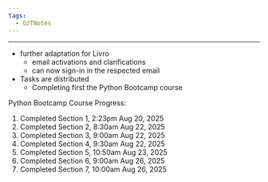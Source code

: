 ```yaml
---
tags:
  - OJTNotes
---
```

---

- further adaptation for Livro
	- email activations and clarifications
	- can now sign-in in the respected email
- Tasks are distributed
	- Completing first the Python Bootcamp course

Python Bootcamp Course Progress:
1. Completed Section 1, 2:23pm Aug 20, 2025
2. Completed Section 2, 8:30am Aug 22, 2025
3. Completed Section 3, 9:00am Aug 22, 2025
4. Completed Section 4, 9:30am Aug 22, 2025
5. Completed Section 5, 10:50am Aug 23, 2025
6. Completed Section  6, 9:00am Aug 26, 2025
7. Completed Section 7, 10:00am Aug 26, 2025